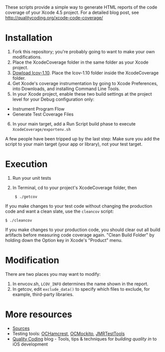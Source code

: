 These scripts provide a simple way to generate HTML reports of the code coverage
of your Xcode 4.5 project.
For a detailed blog post, see http://qualitycoding.org/xcode-code-coverage/


Installation
============

1. Fork this repository; you're probably going to want to make your own
modifications.
2. Place the XcodeCoverage folder in the same folder as your Xcode project.
3. [Dowload lcov-1.10](http://downloads.sourceforge.net/ltp/lcov-1.10.tar.gz).
Place the lcov-1.10 folder inside the XcodeCoverage folder.
4. Get Xcode's coverage instrumentation by going to Xcode Preferences, into Downloads, and installing Command Line Tools.
5. In your Xcode project, enable these two build settings at the project level
for your Debug configuration only:
  * Instrument Program Flow
  * Generate Test Coverage Files
6. In your main target, add a Run Script build phase to execute
``XcodeCoverage/exportenv.sh``

A few people have been tripped up by the last step: Make sure you add the
script to your main target (your app or library), not your test target.


Execution
=========

1. Run your unit tests
2. In Terminal, cd to your project's XcodeCoverage folder, then

        $ ./getcov

If you make changes to your test code without changing the production code and
want a clean slate, use the ``cleancov`` script:

    $ ./cleancov

If you make changes to your production code, you should clear out all build
artifacts before measuring code coverage again. "Clean Build Folder" by holding
down the Option key in Xcode's "Product" menu.


Modification
============

There are two places you may want to modify:

1. In envcov.sh, ``LCOV_INFO`` determines the name shown in the report.
2. In getcov, edit ``exclude_data()`` to specify which files to exclude, for
example, third-party libraries.


More resources
==============

* [Sources](https://github.com/jonreid/XcodeCoverage)
* Testing tools: [OCHamcrest](https://github.com/hamcrest/OCHamcrest),
[OCMockito](https://github.com/jonreid/OCMockito),
[JMRTestTools](https://github.com/jonreid/JMRTestTools)
* [Quality Coding](http://qualitycoding.org/) blog - Tools, tips & techniques
for _building quality in_ to iOS development
